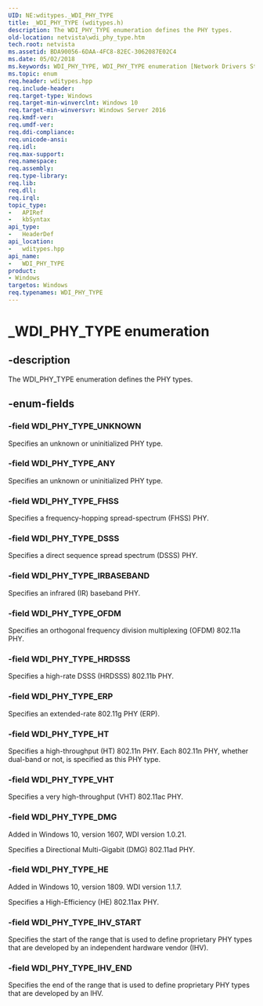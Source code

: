```yaml
---
UID: NE:wditypes._WDI_PHY_TYPE
title: _WDI_PHY_TYPE (wditypes.h)
description: The WDI_PHY_TYPE enumeration defines the PHY types.
old-location: netvista\wdi_phy_type.htm
tech.root: netvista
ms.assetid: BDA90056-6DAA-4FC8-82EC-3062087E02C4
ms.date: 05/02/2018
ms.keywords: WDI_PHY_TYPE, WDI_PHY_TYPE enumeration [Network Drivers Starting with Windows Vista], WDI_PHY_TYPE_ANY, WDI_PHY_TYPE_DMG, WDI_PHY_TYPE_DSSS, WDI_PHY_TYPE_ERP, WDI_PHY_TYPE_FHSS, WDI_PHY_TYPE_HRDSSS, WDI_PHY_TYPE_HT, WDI_PHY_TYPE_IHV_END, WDI_PHY_TYPE_IHV_START, WDI_PHY_TYPE_IRBASEBAND, WDI_PHY_TYPE_OFDM, WDI_PHY_TYPE_UNKNOWN, WDI_PHY_TYPE_VHT, _WDI_PHY_TYPE, netvista.wdi_phy_type, netvista.wifi_phy_type, wditypes/WDI_PHY_TYPE, wditypes/WDI_PHY_TYPE_ANY, wditypes/WDI_PHY_TYPE_DMG, wditypes/WDI_PHY_TYPE_DSSS, wditypes/WDI_PHY_TYPE_ERP, wditypes/WDI_PHY_TYPE_FHSS, wditypes/WDI_PHY_TYPE_HRDSSS, wditypes/WDI_PHY_TYPE_HT, wditypes/WDI_PHY_TYPE_IHV_END, wditypes/WDI_PHY_TYPE_IHV_START, wditypes/WDI_PHY_TYPE_IRBASEBAND, wditypes/WDI_PHY_TYPE_OFDM, wditypes/WDI_PHY_TYPE_UNKNOWN, wditypes/WDI_PHY_TYPE_VHT
ms.topic: enum
req.header: wditypes.hpp
req.include-header: 
req.target-type: Windows
req.target-min-winverclnt: Windows 10
req.target-min-winversvr: Windows Server 2016
req.kmdf-ver: 
req.umdf-ver: 
req.ddi-compliance: 
req.unicode-ansi: 
req.idl: 
req.max-support: 
req.namespace: 
req.assembly: 
req.type-library: 
req.lib: 
req.dll: 
req.irql: 
topic_type:
-	APIRef
-	kbSyntax
api_type:
-	HeaderDef
api_location:
-	wditypes.hpp
api_name:
-	WDI_PHY_TYPE
product:
- Windows
targetos: Windows
req.typenames: WDI_PHY_TYPE
---
```


# _WDI_PHY_TYPE enumeration


## -description


The WDI_PHY_TYPE enumeration defines the PHY types.


## -enum-fields




### -field WDI_PHY_TYPE_UNKNOWN

Specifies an unknown or uninitialized PHY type.


### -field WDI_PHY_TYPE_ANY

Specifies an unknown or uninitialized PHY type.


### -field WDI_PHY_TYPE_FHSS

Specifies a frequency-hopping spread-spectrum (FHSS) PHY.


### -field WDI_PHY_TYPE_DSSS

Specifies a direct sequence spread spectrum (DSSS) PHY.


### -field WDI_PHY_TYPE_IRBASEBAND

Specifies an infrared (IR) baseband PHY.


### -field WDI_PHY_TYPE_OFDM

Specifies an orthogonal frequency division multiplexing (OFDM) 802.11a PHY.


### -field WDI_PHY_TYPE_HRDSSS

Specifies a high-rate DSSS (HRDSSS) 802.11b PHY.


### -field WDI_PHY_TYPE_ERP

Specifies an extended-rate 802.11g PHY (ERP).


### -field WDI_PHY_TYPE_HT

Specifies a high-throughput (HT) 802.11n PHY. Each 802.11n PHY, whether dual-band or not, is specified as this PHY type.

### -field WDI_PHY_TYPE_VHT

Specifies a very high-throughput (VHT) 802.11ac PHY.


### -field WDI_PHY_TYPE_DMG

Added in Windows 10, version 1607, WDI version 1.0.21.

Specifies a Directional Multi-Gigabit (DMG) 802.11ad PHY.

### -field WDI_PHY_TYPE_HE

Added in Windows 10, version 1809. WDI version 1.1.7.

Specifies a High-Efficiency (HE) 802.11ax PHY.


### -field WDI_PHY_TYPE_IHV_START

Specifies the start of the range that is used to define proprietary PHY types that are developed by an independent hardware vendor (IHV). 


### -field WDI_PHY_TYPE_IHV_END

Specifies the end of the range that is used to define proprietary PHY types that are developed by an IHV. 
